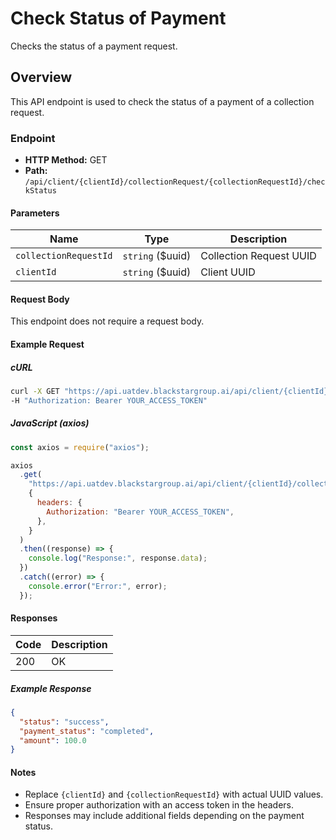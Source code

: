 # Check Status of Payment

Checks the status of a payment request.

## Overview

This API endpoint is used to check the status of a payment of a collection request.

### Endpoint

- **HTTP Method:** GET
- **Path:** `/api/client/{clientId}/collectionRequest/{collectionRequestId}/checkStatus`

#### Parameters

| Name                  | Type             | Description             |
| --------------------- | ---------------- | ----------------------- |
| `collectionRequestId` | `string` ($uuid) | Collection Request UUID |
| `clientId`            | `string` ($uuid) | Client UUID             |

#### Request Body

This endpoint does not require a request body.

#### Example Request

##### cURL

```bash
curl -X GET "https://api.uatdev.blackstargroup.ai/api/client/{clientId}/collectionRequest/{collectionRequestId}/checkStatus" \
-H "Authorization: Bearer YOUR_ACCESS_TOKEN"
```

##### JavaScript (axios)

```javascript
const axios = require("axios");

axios
  .get(
    "https://api.uatdev.blackstargroup.ai/api/client/{clientId}/collectionRequest/{collectionRequestId}/checkStatus",
    {
      headers: {
        Authorization: "Bearer YOUR_ACCESS_TOKEN",
      },
    }
  )
  .then((response) => {
    console.log("Response:", response.data);
  })
  .catch((error) => {
    console.error("Error:", error);
  });
```

#### Responses

| Code | Description |
| ---- | ----------- |
| 200  | OK          |

##### Example Response

```json
{
  "status": "success",
  "payment_status": "completed",
  "amount": 100.0
}
```

#### Notes

- Replace `{clientId}` and `{collectionRequestId}` with actual UUID values.
- Ensure proper authorization with an access token in the headers.
- Responses may include additional fields depending on the payment status.
